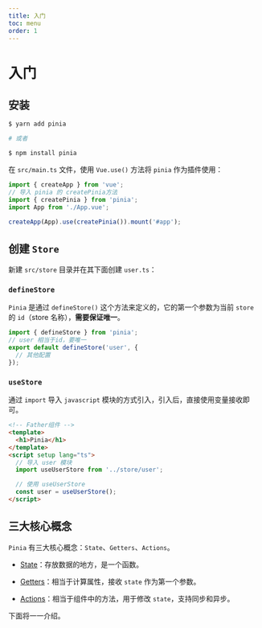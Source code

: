 ```yaml
---
title: 入门
toc: menu
order: 1
---
```


<BackTop></BackTop>

# 入门

## 安装

```bash
$ yarn add pinia

# 或者

$ npm install pinia
```

在 `src/main.ts` 文件，使用 `Vue.use()` 方法将 `pinia` 作为插件使用：

```ts
import { createApp } from 'vue';
// 导入 pinia 的 createPinia方法
import { createPinia } from 'pinia';
import App from './App.vue';

createApp(App).use(createPinia()).mount('#app');
```

## 创建 `Store`

新建 `src/store` 目录并在其下面创建 `user.ts`：

### `defineStore`

`Pinia` 是通过 `defineStore()` 这个方法来定义的，它的第一个参数为当前 `store` 的 `id`（store 名称），**需要保证唯一**。

```ts
import { defineStore } from 'pinia';
// user 相当于id，要唯一
export default defineStore('user', {
  // 其他配置
});
```

### `useStore`

通过 `import` 导入 `javascript` 模块的方式引入，引入后，直接使用变量接收即可。

```html
<!-- Father组件 -->
<template>
  <h1>Pinia</h1>
</template>
<script setup lang="ts">
  // 导入 user 模块
  import useUserStore from '../store/user';

  // 使用 useUserStore
  const user = useUserStore();
</script>
```

## 三大核心概念

`Pinia` 有三大核心概念：`State`、`Getters`、`Actions`。

- [State](/pinia/state)：存放数据的地方，是一个函数。

- [Getters](/pinia/getters)：相当于计算属性，接收 `state` 作为第一个参数。

- [Actions](/pinia/actions)：相当于组件中的方法，用于修改 `state`，支持同步和异步。

下面将一一介绍。
